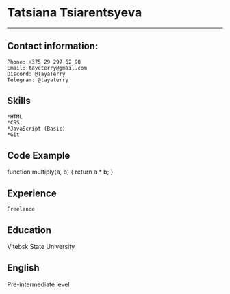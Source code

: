 # Tatsiana Tsiarentsyeva
__________________________________________________________________________________________________________________________________
## Contact information:
    Phone: +375 29 297 62 90
    Email: tayeterry@gmail.com
    Discord: @TayaTerry
    Telegram: @tayaterry
    
## Skills
    *HTML
    *CSS
    *JavaScript (Basic)
    *Git

## Code Example
function multiply(a, b) {
  return a * b;
}
## Experience
    Freelance

## Education
Vitebsk State University

## English
Pre-intermediate level    
    